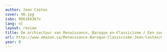 ```yaml
---
author: Jean Castex
cover: 90.jpg
isbn: 906168367x
lang: nl
layout: review
title: De archiectuur van Renaissance, Baroque en Classicisme / Een overzicht 1420-1720
url: http://www.amazon.ca/Renaissance-Baroque-Classicisme-Jean-Castex/dp/2903539715?SubscriptionId=0VMG0VFGBMRWVRA58R02&tag=brujicom-20&linkCode=xm2&camp=2025&creative=165953&creativeASIN=2903539715
year: 0
---
```


